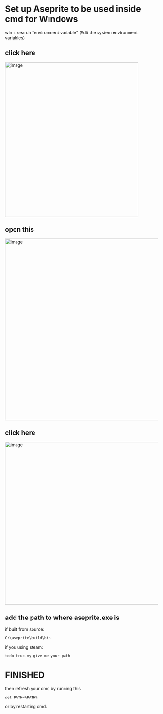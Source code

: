 # Set up Aseprite to be used inside cmd for Windows

win + search
"environment variable"
(Edit the system environment variables)

## click here

<img width="439" height="511" alt="image" src="https://github.com/user-attachments/assets/4ad9e9da-b169-4e94-91c5-ef40221f3337" />

## open this

<img width="632" height="599" alt="image" src="https://github.com/user-attachments/assets/f3d1c8e6-b4bf-4fd2-a1f5-0ad6b5371c67" />

## click here

<img width="548" height="538" alt="image" src="https://github.com/user-attachments/assets/65fcb41a-0fae-4228-b12f-4fdb2a3a81f7" />

## add the path to where aseprite.exe is 

if built from source:

```
C:\aseprite\build\bin
```

if you using steam:

```
todo truc-my give me your path
```


# FINISHED


then refresh your cmd by running this:

```
set PATH=%PATH%
```

or by restarting cmd.
